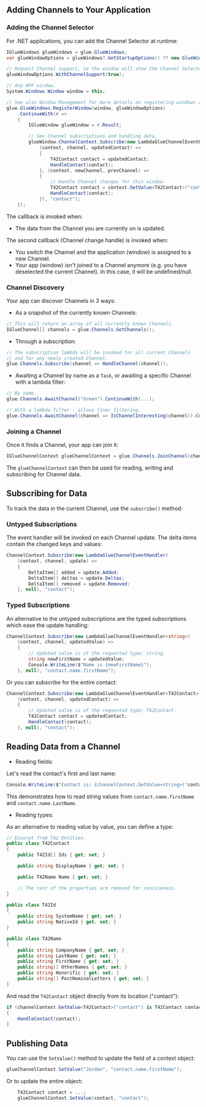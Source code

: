 ## Adding Channels to Your Application

### Adding the Channel Selector

For .NET applications, you can add the Channel Selector at runtime:

```csharp
IGlueWindows glueWindows = glue.GlueWindows;
var glueWindowOptions = glueWindows?.GetStartupOptions() ?? new GlueWindowOptions();

// Request Channel support, so the window will show the Channel Selector.
glueWindowOptions.WithChannelSupport(true);

// Any WPF window.
System.Windows.Window window = this;

// See also Window Management for more details on registering windows as Glue42 Windows.
glue.GlueWindows.RegisterWindow(window, glueWindowOptions)
    .ContinueWith(r =>
    {
        IGlueWindow glueWindow = r.Result;

        // See Channel subscriptions and handling data.
        glueWindow.ChannelContext.Subscribe(new LambdaGlueChannelEventHandler<T42Contact>(
            (context, channel, updatedContact) =>
            {
                T42Contact contact = updatedContact;
                HandleContact(contact);
            }, (context, newChannel, prevChannel) =>
            {
                // Handle Channel changes for this window.
                T42Contact contact = context.GetValue<T42Contact>("contact");
                HandleContact(contact);
            }), "contact");
    });
```

The callback is invoked when:
- The data from the Channel you are currently on is updated.

The second callback (Channel change handle) is invoked when:
- You switch the Channel and the application (window) is assigned to a new Channel.
- Your app (window) isn't joined to a Channel anymore (e.g. you have deselected the current Channel). In this case, it will be undefined/null.

### Channel Discovery

Your app can discover Channels in 3 ways:

- As a snapshot of the currently known Channels:

```csharp
// This will return an array of all currently known Channels.
IGlueChannel[] channels = glue.Channels.GetChannels();
```

- Through a subscription:

```csharp
// The subscription lambda will be invoked for all current Channels
// and for any newly created Channel.
glue.Channels.Subscribe(channel => HandleChannel(channel));
```

- Awaiting a Channel by name as a `Task`, or awaiting a specific Channel with a lambda filter:

```csharp
// By name.
glue.Channels.AwaitChannel("Green").ContinueWith(...);

// With a lambda filter - allows finer filtering.
glue.Channels.AwaitChannel(channel => IsChannelInteresting(channel)).ContinueWith(...);
```

### Joining a Channel

Once it finds a Channel, your app can join it:

```csharp
IGlueChannelContext glueChannelContext = glue.Channels.JoinChannel(channel);
```

The `glueChannelContext` can then be used for reading, writing and subscribing for Channel data.

## Subscribing for Data

To track the data in the current Channel, use the `subscribe()` method:

### Untyped Subscriptions

The event handler will be invoked on each Channel update. The delta items contain the changed keys and values:

```csharp
ChannelContext.Subscribe(new LambdaGlueChannelEventHandler(
    (context, channel, update) =>
    {
        DeltaItem[] added = update.Added;
        DeltaItem[] deltas = update.Deltas;
        DeltaItem[] removed = update.Removed;
    }, null), "contact");
```

### Typed Subscriptions

An alternative to the untyped subscriptions are the typed subscriptions which ease the update handling:

```csharp
ChannelContext.Subscribe(new LambdaGlueChannelEventHandler<string>(
    (context, channel, updatedValue) =>
    {
        // Updated value is of the requested type: string.
        string newFirstName = updatedValue;
        Console.WriteLine($"Name is {newFirstName}");
    }, null), "contact.name.firstName");
```

Or you can subscribe for the entire contact:

```csharp
ChannelContext.Subscribe(new LambdaGlueChannelEventHandler<T42Contact>(
    (context, channel, updatedContact) =>
    {
        // Updated value is of the requested type: T42Contact.
        T42Contact contact = updatedContact;
        HandleContact(contact);
    }, null), "contact");
```

## Reading Data from a Channel

- Reading fields:

Let's read the contact's first and last name:

```csharp
Console.WriteLine($"Contact is: {channelContext.GetValue<string>("contact.name.firstName")} {channelContext.GetValue("contact.name.lastName")}");
```

This demonstrates how to read string values from `contact.name.firstName` and `contact.name.LastName`.

- Reading types:

As an alternative to reading value by value, you can define a type:

```csharp
// Excerpt from T42 Entities.
public class T42Contact
{
    public T42Id[] Ids { get; set; }

    public string DisplayName { get; set; }

    public T42Name Name { get; set; }

    // The rest of the properties are removed for conciseness.
}

public class T42Id
{
    public string SystemName { get; set; }
    public string NativeId { get; set; }
}

public class T42Name
{
    public string CompanyName { get; set; }
    public string LastName { get; set; }
    public string FirstName { get; set; }
    public string[] OtherNames { get; set; }
    public string Honorific { get; set; }
    public string[] PostNominalLetters { get; set; }
}

```

And read the `T42Contact` object directly from its location ("contact"):

```csharp
if (channelContext.GetValue<T42Contact>("contact") is T42Contact contact)
{
    HandleContact(contact);
}
```

## Publishing Data

You can use the `SetValue()` method to update the field of a context object:

```csharp
glueChannelContext.SetValue("Jordan", "contact.name.firstName");
```

Or to update the entire object:

```csharp
    T42Contact contact = ...;
    glueChannelContext.SetValue(contact, "contact");
```